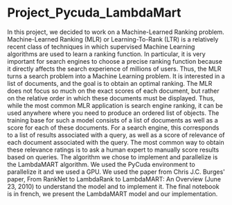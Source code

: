 # Project_Pycuda_LambdaMart
In this project, we decided to work on a Machine-Learned Ranking problem. Machine-Learned Ranking (MLR) or Learning-To-Rank (LTR) is a relatively recent class of techniques in which supervised Machine Learning algorithms are used to learn a ranking function. In particular, it is very important for search engines to choose a precise ranking function because it directly affects the search experience of millions of users. Thus, the MLR turns a search problem into a Machine Learning problem. It is interested in a list of documents, and the goal is to obtain an optimal ranking. The MLR does not focus so much on the exact scores of each document, but rather on the relative order in which these documents must be displayed. Thus, while the most common MLR application is search engine ranking, it can be used anywhere where you need to produce an ordered list of objects.  The training base for such a model consists of a list of documents as well as a score for each of these documents. For a search engine, this corresponds to a list of results associated with a query, as well as a score of relevance of each document associated with the query. The most common way to obtain these relevance ratings is to ask a human expert to manually score results based on queries.  The algorithm we chose to implement and parallelize is the LambdaMART algorithm. We used the PyCuda environment to parallelize it and we used a  GPU. We used the paper from Chris J.C. Burges' paper, From RankNet to LambdaRank to LambdaMART: An Overview (June 23, 2010) to understand the model and to implement it. The final notebook is in french, we present the LambdaMART model and our implementation.
